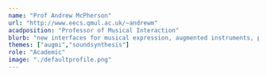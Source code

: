 ```yaml
---
name: "Prof Andrew McPherson"
url: "http://www.eecs.qmul.ac.uk/~andrewm"
acadposition: "Professor of Musical Interaction"
blurb: "new interfaces for musical expression, augmented instruments, performance study, human-computer interaction, embedded hardware"
themes: ["augmi","soundsynthesis"]
role: "Academic"
image: "./defaultprofile.png"
---
```

